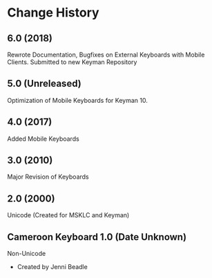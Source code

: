 Change History=======================6.0 (2018)-----------------Rewrote Documentation, Bugfixes on External Keyboards with Mobile Clients. Submitted to new Keyman Repository5.0 (Unreleased)-----------------Optimization of Mobile Keyboards for Keyman 10.4.0 (2017)-----------------Added Mobile Keyboards3.0 (2010)-----------------Major Revision of Keyboards2.0 (2000)-----------------Unicode (Created for MSKLC and Keyman)Cameroon Keyboard 1.0 (Date Unknown)-----------------Non-Unicode* Created by Jenni Beadle